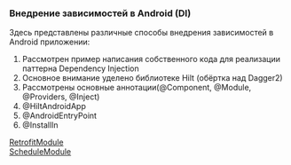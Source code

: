 ### Внедрение зависимостей в Android (DI)

Здесь представлены различные способы внедрения зависимостей в Android приложении:
1. Рассмотрен пример написания собственного кода для реализации паттерна Dependency Injection
2. Основное внимание уделено библиотеке Hilt (обёртка над Dagger2)
3. Рассмотрены основные аннотации(@Component, @Module, @Providers, @Inject)
4. @HiltAndroidApp
5. @AndroidEntryPoint
6. @InstallIn

[RetrofitModule](https://github.com/N1oH0my/Android_DI/blob/practice/app/src/main/java/ru/shalkoff/vsu_lesson8/practice/di/RetrofitModule.kt) <br/>
[ScheduleModule](https://github.com/N1oH0my/Android_DI/blob/practice/app/src/main/java/ru/shalkoff/vsu_lesson8/practice/di/ScheduleModule.kt)
